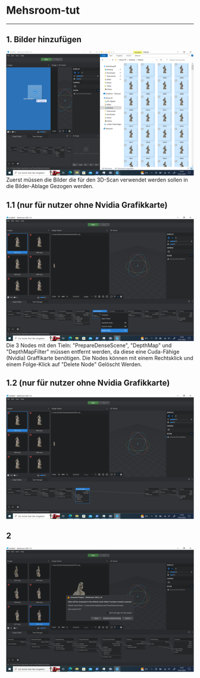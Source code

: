 # Mehsroom-tut
---
## 1. Bilder hinzufügen
![Alt text](bilder.png "a title")
Zuerst müssen die Bilder die für den 3D-Scan verwendet werden sollen in die Bilder-Ablage Gezogen werden.

## 1.1 (nur für nutzer ohne Nvidia Grafikkarte)
![Alt text](deln.png "a title")
Die 3 Nodes mit den Tieln: "PrepareDenseScene", "DepthMap" und "DepthMapFilter" müssen entfernt werden, da diese eine Cuda-Fähige (Nvidia) Graffikarte benötigen. Die Nodes können mit einem Rechtsklick und einem Folge-Klick auf "Delete Node" Gelöscht Werden.

## 1.2 (nur für nutzer ohne Nvidia Grafikkarte)
![Alt text](cnn.png "a title")

## 2
![Alt text](start.png "a title")